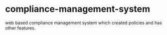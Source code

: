 # compliance-management-system
web based compliance management system which created policies and has other features.
